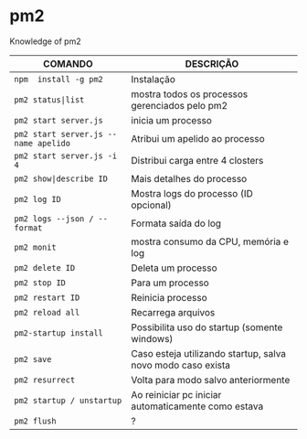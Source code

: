 # pm2
Knowledge of pm2


|**COMANDO**|**DESCRIÇÃO**|
|---|---|
|```npm  install -g pm2```|Instalação|
|```pm2 status\|list```|mostra todos os processos gerenciados pelo pm2|
|```pm2 start server.js```|inicia um processo|
|```pm2 start server.js --name apelido```|Atribui um apelido ao processo|
|```pm2 start server.js -i 4```|Distribui carga entre 4 closters|
|```pm2 show\|describe ID```|Mais detalhes do processo|
|```pm2 log ID```|Mostra logs do processo (ID opcional)|
|```pm2 logs --json / --format```|Formata saída do log|
|```pm2 monit```|mostra consumo da CPU, memória e log|
|```pm2 delete ID```|Deleta um processo|
|```pm2 stop ID```|Para um processo|
|```pm2 restart ID```|Reinicia processo|
|```pm2 reload all```|Recarrega arquivos|
|```pm2-startup install```|Possibilita uso do startup (somente windows)|
|```pm2 save```|Caso esteja utilizando startup, salva novo modo caso exista|
|```pm2 resurrect```|Volta para modo salvo anteriormente|
|```pm2 startup / unstartup```|Ao reiniciar pc iniciar automaticamente como estava|
|```pm2 flush```|?|
